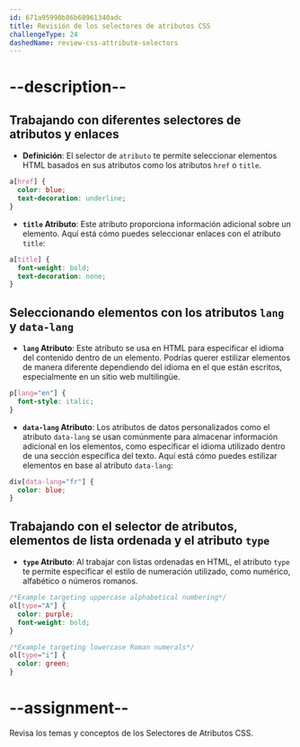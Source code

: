 ```yaml
---
id: 671a95990b86b68961340adc
title: Revisión de los selectores de atributos CSS
challengeType: 24
dashedName: review-css-attribute-selectors
---
```


# --description--

## Trabajando con diferentes selectores de atributos y enlaces

- **Definición**: El selector de `atributo` te permite seleccionar elementos HTML basados en sus atributos como los atributos `href` o `title`.

```css
a[href] {
  color: blue;
  text-decoration: underline;
}
```

- **`title` Atributo**: Este atributo proporciona información adicional sobre un elemento. Aquí está cómo puedes seleccionar enlaces con el atributo `title`:

```css
a[title] {
  font-weight: bold;
  text-decoration: none;
}
```

## Seleccionando elementos con los atributos `lang` y `data-lang`

- **`lang` Atributo**: Este atributo se usa en HTML para especificar el idioma del contenido dentro de un elemento. Podrías querer estilizar elementos de manera diferente dependiendo del idioma en el que están escritos, especialmente en un sitio web multilingüe.

```css
p[lang="en"] {
  font-style: italic;
}
```

- **`data-lang` Atributo**: Los atributos de datos personalizados como el atributo `data-lang` se usan comúnmente para almacenar información adicional en los elementos, como especificar el idioma utilizado dentro de una sección específica del texto. Aquí está cómo puedes estilizar elementos en base al atributo `data-lang`:

```css
div[data-lang="fr"] {
  color: blue;
}
```

## Trabajando con el selector de atributos, elementos de lista ordenada y el atributo `type`

- **`type` Atributo**: Al trabajar con listas ordenadas en HTML, el atributo `type` te permite especificar el estilo de numeración utilizado, como numérico, alfabético o números romanos.

```css
/*Example targeting uppercase alphabetical numbering*/
ol[type="A"] {
  color: purple;
  font-weight: bold;
}

/*Example targeting lowercase Roman numerals*/
ol[type="i"] {
  color: green;
}
```


# --assignment--

Revisa los temas y conceptos de los Selectores de Atributos CSS.
